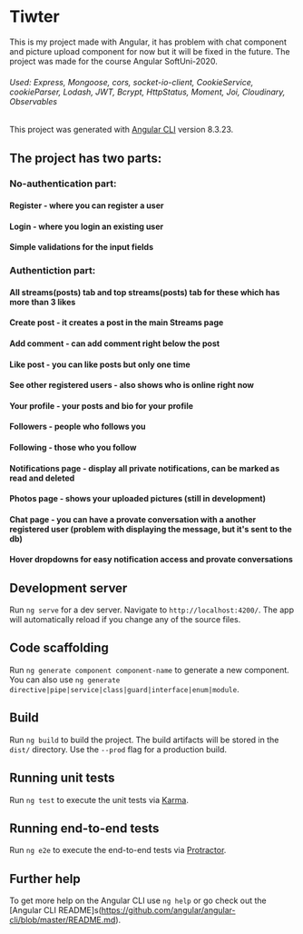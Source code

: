 # Tiwter

This is my project made with Angular, it has problem with chat component and picture upload component for now but it will be fixed in the future. The project was made for the course Angular SoftUni-2020.
###### Used: Express, Mongoose, cors, socket-io-client, CookieService, cookieParser, Lodash, JWT, Bcrypt, HttpStatus, Moment, Joi, Cloudinary, Observables

This project was generated with [Angular CLI](https://github.com/angular/angular-cli) version 8.3.23.

## The project has two parts:
### No-authentication part:
#### Register - where you can register a user
#### Login - where you login an existing user
#### Simple validations for the input fields

### Authentiction part:
#### All streams(posts) tab and top streams(posts) tab for these which has more than 3 likes
#### Create post - it creates a post in the main Streams page
#### Add comment - can add comment right below the post
#### Like post - you can like posts but only one time
#### See other registered users - also shows who is online right now
#### Your profile - your posts and bio for your profile
#### Followers - people who follows you
#### Following - those who you follow
#### Notifications page - display all private notifications, can be marked as read and deleted
#### Photos page - shows your uploaded pictures (still in development)
#### Chat page - you can have a provate conversation with a another registered user (problem with displaying the message, but it's sent to the db)
#### Hover dropdowns for easy notification access and provate conversations



## Development server

Run `ng serve` for a dev server. Navigate to `http://localhost:4200/`. The app will automatically reload if you change any of the source files.

## Code scaffolding

Run `ng generate component component-name` to generate a new component. You can also use `ng generate directive|pipe|service|class|guard|interface|enum|module`.

## Build

Run `ng build` to build the project. The build artifacts will be stored in the `dist/` directory. Use the `--prod` flag for a production build.

## Running unit tests

Run `ng test` to execute the unit tests via [Karma](https://karma-runner.github.io).

## Running end-to-end tests

Run `ng e2e` to execute the end-to-end tests via [Protractor](http://www.protractortest.org/).

## Further help

To get more help on the Angular CLI use `ng help` or go check out the [Angular CLI README]s(https://github.com/angular/angular-cli/blob/master/README.md).
